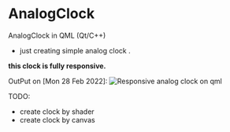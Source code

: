 # AnalogClock
AnalogClock in QML (Qt/C++)
  + just creating simple analog clock .

**this clock is fully responsive.**

OutPut on [Mon 28 Feb 2022]:
![Responsive analog clock on qml](https://s6.uupload.ir/files/responsive_analog_clock_qml_8g11.gif)



TODO:
  + create clock by shader
  + create clock by canvas
